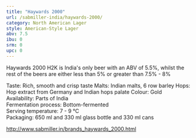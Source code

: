 ```yaml
---
title: "Haywards 2000"
url: /sabmiller-india/haywards-2000/
category: North American Lager
style: American-Style Lager
abv: 7.5
ibu: 0
srm: 0
upc: 0
---
```

Haywards 2000 H2K is India's only beer with an ABV of 5.5%, whilst the rest of the beers are either less than 5% or greater than 7.5% - 8%

Taste:  Rich, smooth and crisp taste 
Malts:  Indian malts, 6 row barley 
Hops:  Hop extract from Germany and Indian hops palate 
Colour:  Gold  
Availability:  Parts of India  
Fermentation process: Bottom-fermented  
Serving temperature:  7 - 9 °C  
Packaging:  650 ml and 330 ml glass bottle and 330 ml cans  

http://www.sabmiller.in/brands_haywards_2000.html
